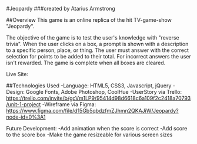 #Jeopardy
###created by Atarius Armstrong

##Overview
This game is an online replica of the hit TV-game-show "Jeopardy".

The objective of the game is to test the user's knowledge with "reverse trivia". When the user clicks on a box, a prompt is shown with a description to a specific person, place, or thing. The user must answer with the correct selection for points to be added to their total. For incorrect answers the user isn't rewarded. The game is complete when all boxes are cleared.

Live Site:

##Technologies Used
-Language: HTML5, CSS3, Javascript, jQuery
-Design: Google Fonts, Adobe Photoshop, CoolHue
-UserStory via Trello:  https://trello.com/invite/b/gcVm1LP9/95414d98d6618c6a109f2c2418a70793/unit-1-project
-Wireframe via Figma: https://www.figma.com/file/d15Gb5qbdzfmZJhmn2QKAJiW/Jeopardy?node-id=0%3A1



Future Development:
-Add animation when the score is correct
-Add score to the score box
-Make the game resizeable for various screen sizes